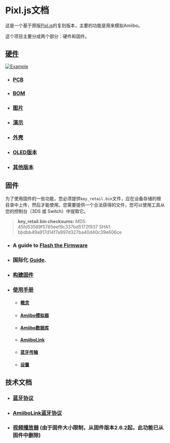 
# **Pixl.js文档**

这是一个基于原版[Pixl.js](http://www.espruino.com/Pixl.js)的复刻版本，主要的功能是用来模拟Amiibo。

这个项目主要分成两个部分：硬件和固件。


## **[硬件](01-Hardware.md)**
[![Example](https://github.com/solosky/pixl.js/raw/main/assets/pixljs-3.jpg "Example")](https://github.com/solosky/pixl.js/raw/main/assets/pixljs-3.jpg "Example")
- ### [PCB](01-Hardware.md#PCB)
- ### [BOM](01-Hardware.md#BOM)
- ### [图片](01-Hardware.md#Pictures)
- ### [演示](01-Hardware.md#Demo)
- ### [外壳](01-Hardware.md#Shell)
- ### [OLED版本](01-Hardware.md#OLED-version) 
- ### [其他版本](01-Hardware.md#alternative-boards)

## **固件**

为了使用固件的一些功能，您必须提供`key_retail.bin`文件，应在设备存储的根目录中上传，然后才能使用。您需要提供一个合法获得的文件，您可以使用工具从您的控制台（3DS 或 Switch）中提取它。

>**key_retail.bin checksums:**
>MD5:	45fd53569f5765eef9c337bd5172f937
>SHA1:	bbdbb49a917d14f7a997d327ba40d40c39e606ce

- ### A guide to [Flash the Firmware](02-Flash-Firmware "Flash the Firmware")
- ### 国际化 [Guide](https://github.com/solosky/pixl.js/blob/develop/fw/docs/translation.md).
- ### [构建固件](03-Build-Firmware)
- ### [使用手册](04-Using-Firmware.md)
    - #### [概念](04-Using-Firmware.md/#Firmware-Concepts)
    - #### [Amiibo模拟器](04-Using-Firmware.md/#Amiibo-Emulator)
    - #### [Amiibo数据库](04-Using-Firmware.md/#Amiibo-Database)
    - #### [AmiiboLink](04-Using-Firmware.md/#AmiiboLink)
    - #### [蓝牙传输](04-Using-Firmware.md/#BLE-File-Transfer)
    - #### [设置](04-Using-Firmware.md/#Settings-1)

## 技术文档
- ### [蓝牙协议](05+1-ble_protocol.md)
- ### [AmiiboLink蓝牙协议](05+2-amiibolink_ble.md)
- ### [视频播放器](05+4-video_player.md) (由于固件大小限制，从固件版本2.6.2起，此功能已从固件中删除)